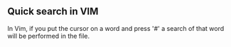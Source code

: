 ## Quick search in VIM

In Vim, if you put the cursor on a word and press '#' a search of that word will be performed in the file.
